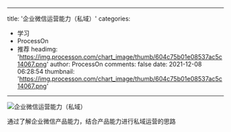 
---
title: '企业微信运营能力（私域）'
categories: 
 - 学习
 - ProcessOn
 - 推荐
headimg: 'https://img.processon.com/chart_image/thumb/604c75b01e08537ac5c14067.png'
author: ProcessOn
comments: false
date: 2021-12-08 06:28:54
thumbnail: 'https://img.processon.com/chart_image/thumb/604c75b01e08537ac5c14067.png'
---

<div>   
<img class="thumb" alt="企业微信运营能力（私域）" src="https://img.processon.com/chart_image/thumb/604c75b01e08537ac5c14067.png" referrerpolicy="no-referrer">
<p>通过了解企业微信产品能力，结合产品能力进行私域运营的思路</p>  
</div>
            